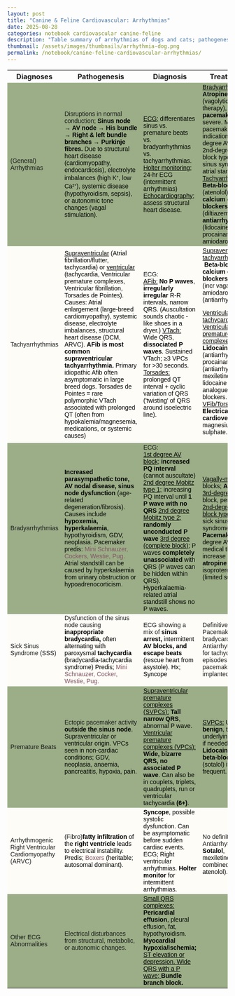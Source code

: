 ```yaml
---
layout: post
title: "Canine & Feline Cardiovascular: Arrhythmias"
date: 2025-08-28
categories: notebook cardiovascular canine-feline
description: "Table summary of arrhythmias of dogs and cats; pathogenesis, diagnostics, treatment, and prognosis."
thumbnail: /assets/images/thumbnails/arrhythmia-dog.png
permalink: /notebook/canine-feline-cardiovascular-arrhythmias/
---
```


<div class="prose max-w-none"><table border="0" cellpadding="0" cellspacing="0" style="border-collapse:
 collapse;table-layout:fixed">
<col style=""/>
<col span="3" style=""/>
<col style=""/>
<tr height="27" style="height:20.0pt">
<th>Diagnoses</th>
<th>Pathogenesis</th>
<th>Diagnosis</th>
<th>Treatment</th>
<th>Prognosis</th>
</tr>
<tr height="213" style="height:160.0pt">
<td align="left" class="xl65" style="background:#9BAE87; font-size:14px; font-family:'Aptos Narrow', sans-serif">(General) Arrhythmias</td>
<td align="left" class="xl65" style="background:#9BAE87; font-size:14px; font-family:'Aptos Narrow', sans-serif">Disruptions in normal
  conduction; <span style="color:#000000; font-size:14px; font-weight:bold; text-decoration:none;">Sinus node → AV node → His bundle → Right
  &amp; left bundle branches → Purkinje fibres.</span><span style="color:#000000; font-size:14px; font-weight:400; text-decoration:none;">
    Due to structural heart disease (cardiomyopathy, endocardiosis),
  electrolyte imbalances (high K⁺, low Ca²⁺), systemic disease (hypothyroidism,
  sepsis), or autonomic tone changes (vagal stimulation).</span></td>
<td align="left" class="xl65" style="background:#9BAE87; font-size:14px; font-family:'Aptos Narrow', sans-serif"><span style="color:#000000; font-size:14px; font-weight:400; text-decoration:underline;">ECG;</span><span style="color:#000000; font-size:14px; font-weight:400; text-decoration:none;"> differentiates sinus vs. premature beats vs. bradyarrhythmias
  vs. tachyarrhythmias.
</span><span style="color:#000000; font-size:14px; font-weight:400; text-decoration:underline;">Holter monitoring;</span><span style="color:#000000; font-size:14px; font-weight:400; text-decoration:none;">
  24-hr ECG (intermittent arrhythmias)</span><span style="color:#000000; font-size:14px; font-weight:bold; text-decoration:none;">
</span><span style="color:#000000; font-size:14px; font-weight:400; text-decoration:underline;">Echocardiography;</span><span style="color:#000000; font-size:14px; font-weight:400; text-decoration:none;">
  assess structural heart disease.</span></td>
<td align="left" class="xl65" style="background:#9BAE87; font-size:14px; font-family:'Aptos Narrow', sans-serif"><span style="color:#000000; font-size:14px; font-weight:400; text-decoration:underline;">Bradyarrhythmias</span><span style="color:#000000; font-size:14px; font-weight:400; text-decoration:none;">: </span><span style="color:#000000; font-size:14px; font-weight:bold; text-decoration:none;">Atropine</span><span style="color:#000000; font-size:14px; font-weight:400; text-decoration:none;">
  (vagolytic therapy), </span><span style="color:#000000; font-size:14px; font-weight:bold; text-decoration:none;">pacemaker</span><span style="color:#000000; font-size:14px; font-weight:400; text-decoration:none;"> if severe.
    Main pacemaker indications: 3rd-degree AV block, 2nd-degree AV block type
  II, sick sinus syndrome, atrial standstill.
</span><span style="color:#000000; font-size:14px; font-weight:400; text-decoration:underline;">Tachyarrhythmias</span><span style="color:#000000; font-size:14px; font-weight:400; text-decoration:none;">: </span><span style="color:#000000; font-size:14px; font-weight:bold; text-decoration:none;">Beta-blockers</span><span style="color:#000000; font-size:14px; font-weight:400; text-decoration:none;"> (atenolol), </span><span style="color:#000000; font-size:14px; font-weight:bold; text-decoration:none;">calcium channel blockers</span><span style="color:#000000; font-size:14px; font-weight:400; text-decoration:none;">
  (diltiazem), </span><span style="color:#000000; font-size:14px; font-weight:bold; text-decoration:none;">antiarrhythmics</span><span style="color:#000000; font-size:14px; font-weight:400; text-decoration:none;"> (lidocaine, procainamide, amiodarone).</span></td>
<td align="left" class="xl65" style="background:#9BAE87; font-size:14px; font-family:'Aptos Narrow', sans-serif">Variable. Some benign
  (respiratory sinus arrhythmia), others indicate severe underlying disease
  (3rd-degree AV block, ventricular fibrillation).</td>
</tr>
<tr height="320" style="height:240.0pt">
<td align="left" class="xl67" style="background:#FDFCF7; font-size:14px; font-family:'Aptos Narrow', sans-serif">Tachyarrhythmias</td>
<td align="left" class="xl67" style="background:#FDFCF7; font-size:14px; font-family:'Aptos Narrow', sans-serif"><span style="color:#000000; font-size:14px; font-weight:400; text-decoration:underline;">Supraventricular</span><span style="color:#000000; font-size:14px; font-weight:400; text-decoration:none;"> (Atrial fibrillation/flutter, tachycardia) or </span><span style="color:#000000; font-size:14px; font-weight:400; text-decoration:underline;">ventricular</span><span style="color:#000000; font-size:14px; font-weight:400; text-decoration:none;"> (tachycardia,
  Ventricular premature complexes, Ventricular fibrillation, Torsades de
  Pointes).
    Causes: Atrial enlargement (large-breed cardiomyopathy), systemic disease,
  electrolyte imbalances, structural heart disease (DCM, ARVC).
</span><span style="color:#000000; font-size:14px; font-weight:bold; text-decoration:none;">AFib is most common supraventricular
  tachyarrhythmia. </span><span style="color:#000000; font-size:14px; font-weight:400; text-decoration:none;">Primary idiopathic Afib often
  asymptomatic in large breed dogs.
    Torsades de Pointes = rare polymorphic VTach associated with prolonged QT
  (often from hypokalemia/magnesemia, medications, or systemic causes)</span></td>
<td align="left" class="xl67" style="background:#FDFCF7; font-size:14px; font-family:'Aptos Narrow', sans-serif">ECG:<br/>
<span style="color:#000000; font-size:14px; font-weight:400; text-decoration:underline;">AFib:</span><span style="color:#000000; font-size:14px; font-weight:400; text-decoration:none;"> </span><span style="color:#000000; font-size:14px; font-weight:bold; text-decoration:none;">No P waves</span><span style="color:#000000; font-size:14px; font-weight:400; text-decoration:none;">, </span><span style="color:#000000; font-size:14px; font-weight:bold; text-decoration:none;">irregularly irregular</span><span style="color:#000000; font-size:14px; font-weight:400; text-decoration:none;"> R-R intervals,
  narrow QRS. (Auscultation sounds chaotic - like shoes in a dryer.)
</span><span style="color:#000000; font-size:14px; font-weight:400; text-decoration:underline;">VTach:</span><span style="color:#000000; font-size:14px; font-weight:400; text-decoration:none;"> Wide QRS, </span><span style="color:#000000; font-size:14px; font-weight:bold; text-decoration:none;">dissociated P waves</span><span style="color:#000000; font-size:14px; font-weight:400; text-decoration:none;">. Sustained
  VTach; ≥3 VPCs for &gt;30 seconds.
</span><span style="color:#000000; font-size:14px; font-weight:400; text-decoration:underline;">Torsades:</span><span style="color:#000000; font-size:14px; font-weight:400; text-decoration:none;"> prolonged
  QT interval + cyclic variation of QRS ('twisting' of QRS around isoelectric
  line).</span></td>
<td align="left" class="xl67" style="background:#FDFCF7; font-size:14px; font-family:'Aptos Narrow', sans-serif"><span style="color:#000000; font-size:14px; font-weight:400; text-decoration:underline;">Supraventricular
  tachyarrhythmias</span><span style="color:#000000; font-size:14px; font-weight:400; text-decoration:none;">: </span><span style="color:#000000; font-size:14px; font-weight:bold; text-decoration:none;"> Beta-blockers, calcium channel blockers</span><span style="color:#000000; font-size:14px; font-weight:400; text-decoration:none;">, digoxin (incr vagal tone), amiodarone (antiarrhythmic).
  
</span><span style="color:#000000; font-size:14px; font-weight:400; text-decoration:underline;">Ventricular tachycardia and Ventricular
  premature complexes:</span><span style="color:#000000; font-size:14px; font-weight:400; text-decoration:none;"> </span><span style="color:#000000; font-size:14px; font-weight:bold; text-decoration:none;">Lidocaine</span><span style="color:#000000; font-size:14px; font-weight:400; text-decoration:none;"> (antiarrhythmic), procainamide (antiarrhythmic), mexiletine
  (oral lidocaine analogue), beta-blockers.
</span><span style="color:#000000; font-size:14px; font-weight:400; text-decoration:underline;">VFib/Torsades:</span><span style="color:#000000; font-size:14px; font-weight:400; text-decoration:none;"> </span><span style="color:#000000; font-size:14px; font-weight:bold; text-decoration:none;">Electrical cardioversion</span><span style="color:#000000; font-size:14px; font-weight:400; text-decoration:none;">, IV
  magnesium sulphate.</span></td>
<td align="left" class="xl67" style="background:#FDFCF7; font-size:14px; font-family:'Aptos Narrow', sans-serif"><span style="color:#000000; font-size:14px; font-weight:400; text-decoration:underline;">AFib:</span><span style="color:#000000; font-size:14px; font-weight:400; text-decoration:none;"> Manageable but usually </span><span style="color:#000000; font-size:14px; font-weight:bold; text-decoration:none;">secondary to
  heart disease.</span><span style="color:#000000; font-size:14px; font-weight:400; text-decoration:none;">
</span><span style="color:#000000; font-size:14px; font-weight:400; text-decoration:underline;">VFib:</span><span style="color:#000000; font-size:14px; font-weight:400; text-decoration:none;"> </span><span style="color:#000000; font-size:14px; font-weight:bold; text-decoration:none;">Fatal</span><span style="color:#000000; font-size:14px; font-weight:400; text-decoration:none;"> if untreated.
</span><span style="color:#000000; font-size:14px; font-weight:400; text-decoration:underline;">Torsades</span><span style="color:#000000; font-size:14px; font-weight:400; text-decoration:none;">: Treatable
  if underlying cause (e.g. hypokalaemia) is corrected</span></td>
</tr>
<tr height="267" style="height:200.0pt">
<td align="left" class="xl65" style="background:#9BAE87; font-size:14px; font-family:'Aptos Narrow', sans-serif">Bradyarrhythmias</td>
<td align="left" class="xl65" style="background:#9BAE87; font-size:14px; font-family:'Aptos Narrow', sans-serif"><span style="color:#000000; font-size:14px; font-weight:bold; text-decoration:none;">Increased
  parasympathetic tone, AV nodal disease, sinus node dysfunction</span><span style="color:#000000; font-size:14px; font-weight:400; text-decoration:none;"> (age-related degeneration/fibrosis).
    Causes include </span><span style="color:#000000; font-size:14px; font-weight:bold; text-decoration:none;">hypoxemia, hyperkalaemia</span><span style="color:#000000; font-size:14px; font-weight:400; text-decoration:none;">, hypothyroidism, GDV, neoplasia.
    Pacemaker predis: </span><span style="color:#805463; font-size:14px; font-weight:400; text-decoration:none;">Mini Schnauzer, Cockers,
  Westie, Pug.
</span><span style="color:#000000; font-size:14px; font-weight:400; text-decoration:none;">Atrial standstill can be caused by hyperkalaemia
  from urinary obstruction or hypoadrenocorticism.</span></td>
<td align="left" class="xl65" style="background:#9BAE87; font-size:14px; font-family:'Aptos Narrow', sans-serif">ECG:<br/>
<span style="color:#000000; font-size:14px; font-weight:400; text-decoration:underline;">1st degree AV block;</span><span style="color:#000000; font-size:14px; font-weight:400; text-decoration:none;"> </span><span style="color:#000000; font-size:14px; font-weight:bold; text-decoration:none;">increased PQ interval</span><span style="color:#000000; font-size:14px; font-weight:400; text-decoration:none;"> (cannot
  auscultate) 
</span><span style="color:#000000; font-size:14px; font-weight:400; text-decoration:underline;">2nd degree Mobitz type 1;</span><span style="color:#000000; font-size:14px; font-weight:400; text-decoration:none;"> increasing PQ interval until </span><span style="color:#000000; font-size:14px; font-weight:bold; text-decoration:none;">1 P
  wave with no QRS</span><span style="color:#000000; font-size:14px; font-weight:400; text-decoration:none;">
</span><span style="color:#000000; font-size:14px; font-weight:400; text-decoration:underline;">2nd degree Mobitz type 2;</span><span style="color:#000000; font-size:14px; font-weight:bold; text-decoration:none;"> randomly unconducted P wave</span><span style="color:#000000; font-size:14px; font-weight:400; text-decoration:none;">
</span><span style="color:#000000; font-size:14px; font-weight:400; text-decoration:underline;">3rd degree (complete block);</span><span style="color:#000000; font-size:14px; font-weight:400; text-decoration:none;"> P waves </span><span style="color:#000000; font-size:14px; font-weight:bold; text-decoration:none;">completely unassociated</span><span style="color:#000000; font-size:14px; font-weight:400; text-decoration:none;"> with QRS (P waves can be hidden within QRS).
    Hyperkalaemia-related atrial standstill shows no P waves.</span></td>
<td align="left" class="xl65" style="background:#9BAE87; font-size:14px; font-family:'Aptos Narrow', sans-serif"><span style="color:#000000; font-size:14px; font-weight:400; text-decoration:underline;">Vagally-mediated</span><span style="color:#000000; font-size:14px; font-weight:400; text-decoration:none;"> blocks; </span><span style="color:#000000; font-size:14px; font-weight:bold; text-decoration:none;">Atropine</span><span style="color:#000000; font-size:14px; font-weight:400; text-decoration:none;">.
</span><span style="color:#000000; font-size:14px; font-weight:400; text-decoration:underline;">3rd-degree</span><span style="color:#000000; font-size:14px; font-weight:400; text-decoration:none;"> AV block,
  persistent </span><span style="color:#000000; font-size:14px; font-weight:400; text-decoration:underline;">2nd-degree AV block type II</span><span style="color:#000000; font-size:14px; font-weight:400; text-decoration:none;"> (or sick sinus syndrome); </span><span style="color:#000000; font-size:14px; font-weight:bold; text-decoration:none;">Pacemaker</span><span style="color:#000000; font-size:14px; font-weight:400; text-decoration:none;">.
    3rd degree AV block medical therapy; increase HR with </span><span style="color:#000000; font-size:14px; font-weight:bold; text-decoration:none;">atropine</span><span style="color:#000000; font-size:14px; font-weight:400; text-decoration:none;"> or isoproterenol (limited
  success).</span></td>
<td align="left" class="xl65" style="background:#9BAE87; font-size:14px; font-family:'Aptos Narrow', sans-serif">Good if vagally
  mediated (resolves with atropine).<br/>
    Pacemaker improves prognosis for bradyarrhythmias.<br/>
    Poor without pacemaker for 3rd-degree AV block.</td>
</tr>
<tr height="107" style="height:80.0pt">
<td align="left" class="xl67" style="background:#FDFCF7; font-size:14px; font-family:'Aptos Narrow', sans-serif">Sick Sinus Syndrome (SSS)</td>
<td align="left" class="xl67" style="background:#FDFCF7; font-size:14px; font-family:'Aptos Narrow', sans-serif">Dysfunction of the
  sinus node causing <span style="color:#000000; font-size:14px; font-weight:bold; text-decoration:none;">inappropriate bradycardia,</span><span style="color:#000000; font-size:14px; font-weight:400; text-decoration:none;"> often alternating with paroxysmal </span><span style="color:#000000; font-size:14px; font-weight:bold; text-decoration:none;">tachycardia
  </span><span style="color:#000000; font-size:14px; font-weight:400; text-decoration:none;">(bradycardia-tachycardia syndrome)
    Predis; </span><span style="color:#805463; font-size:14px; font-weight:400; text-decoration:none;">Mini Schnauzer, Cocker, Westie, Pug.</span></td>
<td align="left" class="xl67" style="background:#FDFCF7; font-size:14px; font-family:'Aptos Narrow', sans-serif">ECG showing a mix of <span style="color:#000000; font-size:14px; font-weight:bold; text-decoration:none;">sinus arrest, </span><span style="color:#000000; font-size:14px; font-weight:400; text-decoration:none;">intermittent</span><span style="color:#000000; font-size:14px; font-weight:bold; text-decoration:none;"> AV blocks, and escape beats</span><span style="color:#000000; font-size:14px; font-weight:400; text-decoration:none;"> (rescue
  heart from asystole).
    Hx; Syncope</span></td>
<td align="left" class="xl67" style="background:#FDFCF7; font-size:14px; font-family:'Aptos Narrow', sans-serif">Definitive; Pacemaker
  for bradycardia.<br/>
    Antiarrhythmics for tachycardic episodes after pacemaker implanted.</td>
<td align="left" class="xl67" style="background:#FDFCF7; font-size:14px; font-family:'Aptos Narrow', sans-serif">Good with pacemaker.</td>
</tr>
<tr height="133" style="height:100.0pt">
<td align="left" class="xl65" style="background:#9BAE87; font-size:14px; font-family:'Aptos Narrow', sans-serif">Premature Beats</td>
<td align="left" class="xl65" style="background:#9BAE87; font-size:14px; font-family:'Aptos Narrow', sans-serif">Ectopic pacemaker
  activity <span style="color:#000000; font-size:14px; font-weight:bold; text-decoration:none;">outside the sinus node</span><span style="color:#000000; font-size:14px; font-weight:400; text-decoration:none;">.
    Supraventricular or ventricular origin.
    VPCs seen in non-cardiac conditions; GDV, neoplasia, anaemia, pancreatitis,
  hypoxia, pain.</span></td>
<td align="left" class="xl65" style="background:#9BAE87; font-size:14px; font-family:'Aptos Narrow', sans-serif"><span style="color:#000000; font-size:14px; font-weight:400; text-decoration:underline;">Supraventricular
  premature complexes (SVPCs):</span><span style="color:#000000; font-size:14px; font-weight:400; text-decoration:none;"> </span><span style="color:#000000; font-size:14px; font-weight:bold; text-decoration:none;">Tall narrow QRS</span><span style="color:#000000; font-size:14px; font-weight:400; text-decoration:none;">, abnormal P
  wave.
</span><span style="color:#000000; font-size:14px; font-weight:400; text-decoration:underline;">Ventricular premature complexes (VPCs):</span><span style="color:#000000; font-size:14px; font-weight:400; text-decoration:none;"> </span><span style="color:#000000; font-size:14px; font-weight:bold; text-decoration:none;">Wide, bizarre QRS, no associated P
  wave</span><span style="color:#000000; font-size:14px; font-weight:400; text-decoration:none;">. Can also be in couplets, triplets,
  quadruplets, run or ventricular tachycardia </span><span style="color:#000000; font-size:14px; font-weight:bold; text-decoration:none;">(6+)</span><span style="color:#000000; font-size:14px; font-weight:400; text-decoration:none;">.</span></td>
<td align="left" class="xl65" style="background:#9BAE87; font-size:14px; font-family:'Aptos Narrow', sans-serif"><span style="color:#000000; font-size:14px; font-weight:400; text-decoration:underline;">SVPCs:</span><span style="color:#000000; font-size:14px; font-weight:400; text-decoration:none;"> Usually </span><span style="color:#000000; font-size:14px; font-weight:bold; text-decoration:none;">benign</span><span style="color:#000000; font-size:14px; font-weight:400; text-decoration:none;">, treat underlying cause if needed.
</span><span style="color:#000000; font-size:14px; font-weight:400; text-decoration:underline;">VPCs:</span><span style="color:#000000; font-size:14px; font-weight:400; text-decoration:none;"> </span><span style="color:#000000; font-size:14px; font-weight:bold; text-decoration:none;">Lidocaine or beta-blockers</span><span style="color:#000000; font-size:14px; font-weight:400; text-decoration:none;"> (sotalol)
  if frequent.</span></td>
<td align="left" class="xl65" style="background:#9BAE87; font-size:14px; font-family:'Aptos Narrow', sans-serif">SVPCs: Often
  incidental.<br/>
    VPCs: Concerning if frequent or associated with structural disease.</td>
</tr>
<tr height="107" style="height:80.0pt">
<td align="left" class="xl67" style="background:#FDFCF7; font-size:14px; font-family:'Aptos Narrow', sans-serif">Arrhythmogenic Right Ventricular Cardiomyopathy (ARVC)</td>
<td align="left" class="xl67" style="background:#FDFCF7; font-size:14px; font-family:'Aptos Narrow', sans-serif">(Fibro)<span style="color:#000000; font-size:14px; font-weight:bold; text-decoration:none;">fatty infiltration</span><span style="color:#000000; font-size:14px; font-weight:400; text-decoration:none;"> of the </span><span style="color:#000000; font-size:14px; font-weight:bold; text-decoration:none;">right ventricle</span><span style="color:#000000; font-size:14px; font-weight:400; text-decoration:none;"> leads to electrical
  instability.
    Predis; </span><span style="color:#805463; font-size:14px; font-weight:400; text-decoration:none;">Boxers</span><span style="color:#000000; font-size:14px; font-weight:400; text-decoration:none;">
  (heritable; autosomal dominant).</span></td>
<td align="left" class="xl67" style="background:#FDFCF7; font-size:14px; font-family:'Aptos Narrow', sans-serif"><span style="color:#000000; font-size:14px; font-weight:bold; text-decoration:none;">Syncope</span><span style="color:#000000; font-size:14px; font-weight:400; text-decoration:none;">, possible systolic dysfunction. Can be asymptomatic before
  sudden cardiac events.
    ECG; Right ventricular arrhythmias.
</span><span style="color:#000000; font-size:14px; font-weight:bold; text-decoration:none;">Holter monitor</span><span style="color:#000000; font-size:14px; font-weight:400; text-decoration:none;"> for
  intermittent arrhythmias.</span></td>
<td align="left" class="xl67" style="background:#FDFCF7; font-size:14px; font-family:'Aptos Narrow', sans-serif"><br/>
    No definitive cure.<br/>
    Antiarrhythmics: <span style="color:#000000; font-size:14px; font-weight:bold; text-decoration:none;">Sotalol</span><span style="color:#000000; font-size:14px; font-weight:400; text-decoration:none;">,
  mexiletine (often combined with atenolol).</span></td>
<td align="left" class="xl67" style="background:#FDFCF7; font-size:14px; font-family:'Aptos Narrow', sans-serif">High risk of <span style="color:#000000; font-size:14px; font-weight:bold; text-decoration:none;">sudden death</span><span style="color:#000000; font-size:14px; font-weight:400; text-decoration:none;"> due to fatal
  arrhythmias.</span></td>
</tr>
<tr height="107" style="height:80.0pt">
<td align="left" class="xl65" style="background:#9BAE87; font-size:14px; font-family:'Aptos Narrow', sans-serif">Other ECG Abnormalities</td>
<td align="left" class="xl65" style="background:#9BAE87; font-size:14px; font-family:'Aptos Narrow', sans-serif">Electrical
  disturbances from structural, metabolic, or autonomic changes.</td>
<td align="left" class="xl65" style="background:#9BAE87; font-size:14px; font-family:'Aptos Narrow', sans-serif"><span style="color:#000000; font-size:14px; font-weight:400; text-decoration:underline;">Small
  QRS complexes:</span><span style="color:#000000; font-size:14px; font-weight:400; text-decoration:none;"> </span><span style="color:#000000; font-size:14px; font-weight:bold; text-decoration:none;">Pericardial
  effusion</span><span style="color:#000000; font-size:14px; font-weight:400; text-decoration:none;">, pleural effusion, fat,
  hypothyroidism.
</span><span style="color:#000000; font-size:14px; font-weight:bold; text-decoration:none;">Myocardial hypoxia/ischemia;</span><span style="color:#000000; font-size:14px; font-weight:400; text-decoration:underline;"> ST elevation or depression. </span><span style="color:#000000; font-size:14px; font-weight:bold; text-decoration:none;">
</span><span style="color:#000000; font-size:14px; font-weight:400; text-decoration:underline;">Wide QRS with a P wave; </span><span style="color:#000000; font-size:14px; font-weight:bold; text-decoration:none;">Bundle branch block.</span></td>
<td class="xl65" style="background:#9BAE87; font-size:14px; font-family:'Aptos Narrow', sans-serif"> </td>
<td class="xl65" style="background:#9BAE87; font-size:14px; font-family:'Aptos Narrow', sans-serif"> </td>
</tr>
<?if supportMisalignedColumns?>
<tr height="0" style="display:none">
<td style=""></td>
<td style=""></td>
<td style=""></td>
<td style=""></td>
<td style=""></td>
</tr>
<?endif?>
</table></div>
